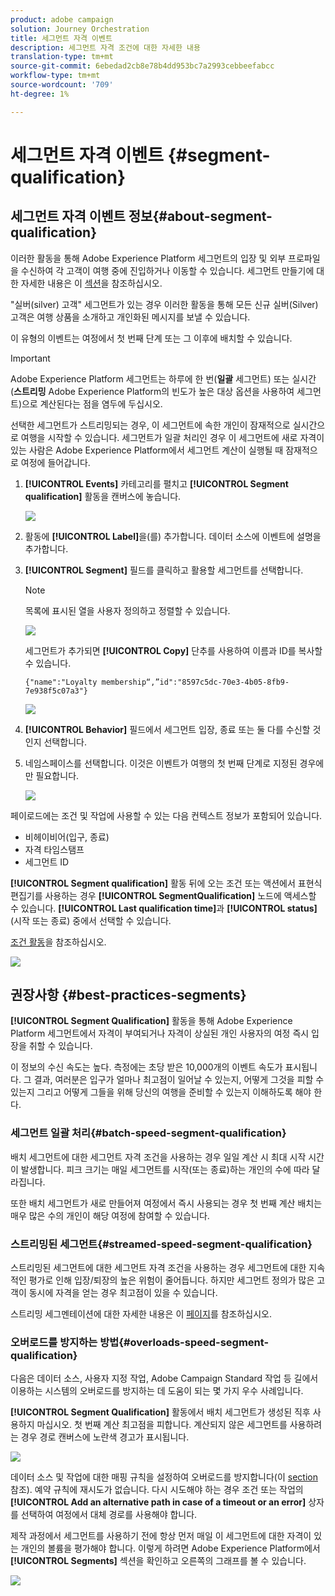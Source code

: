 ```yaml
---
product: adobe campaign
solution: Journey Orchestration
title: 세그먼트 자격 이벤트
description: 세그먼트 자격 조건에 대한 자세한 내용
translation-type: tm+mt
source-git-commit: 6ebedad2cb8e78b4dd953bc7a2993cebbeefabcc
workflow-type: tm+mt
source-wordcount: '709'
ht-degree: 1%

---
```



# 세그먼트 자격 이벤트 {#segment-qualification}

## 세그먼트 자격 이벤트 정보{#about-segment-qualification}

이러한 활동을 통해 Adobe Experience Platform 세그먼트의 입장 및 외부 프로파일을 수신하여 각 고객이 여행 중에 진입하거나 이동할 수 있습니다. 세그먼트 만들기에 대한 자세한 내용은 이 [섹션](../segment/about-segments.md)을 참조하십시오.

&quot;실버(silver) 고객&quot; 세그먼트가 있는 경우 이러한 활동을 통해 모든 신규 실버(Silver) 고객은 여행 상품을 소개하고 개인화된 메시지를 보낼 수 있습니다.

이 유형의 이벤트는 여정에서 첫 번째 단계 또는 그 이후에 배치할 수 있습니다.

>[!IMPORTANT]
>
>Adobe Experience Platform 세그먼트는 하루에 한 번(**일괄** 세그먼트) 또는 실시간(**스트리밍** Adobe Experience Platform의 빈도가 높은 대상 옵션을 사용하여 세그먼트)으로 계산된다는 점을 염두에 두십시오.
>
>선택한 세그먼트가 스트리밍되는 경우, 이 세그먼트에 속한 개인이 잠재적으로 실시간으로 여행을 시작할 수 있습니다. 세그먼트가 일괄 처리인 경우 이 세그먼트에 새로 자격이 있는 사람은 Adobe Experience Platform에서 세그먼트 계산이 실행될 때 잠재적으로 여정에 들어갑니다.


1. **[!UICONTROL Events]** 카테고리를 펼치고 **[!UICONTROL Segment qualification]** 활동을 캔버스에 놓습니다.

   ![](../assets/segment5.png)

1. 활동에 **[!UICONTROL Label]**&#x200B;을(를) 추가합니다. 데이터 소스에 이벤트에 설명을 추가합니다.

1. **[!UICONTROL Segment]** 필드를 클릭하고 활용할 세그먼트를 선택합니다.

   >[!NOTE]
   >
   >목록에 표시된 열을 사용자 정의하고 정렬할 수 있습니다.

   ![](../assets/segment6.png)

   세그먼트가 추가되면 **[!UICONTROL Copy]** 단추를 사용하여 이름과 ID를 복사할 수 있습니다.

   `{"name":"Loyalty membership“,”id":"8597c5dc-70e3-4b05-8fb9-7e938f5c07a3"}`

   ![](../assets/segment-copy.png)

1. **[!UICONTROL Behavior]** 필드에서 세그먼트 입장, 종료 또는 둘 다를 수신할 것인지 선택합니다.

1. 네임스페이스를 선택합니다. 이것은 이벤트가 여행의 첫 번째 단계로 지정된 경우에만 필요합니다.

   ![](../assets/segment7.png)

페이로드에는 조건 및 작업에 사용할 수 있는 다음 컨텍스트 정보가 포함되어 있습니다.

* 비헤이비어(입구, 종료)
* 자격 타임스탬프
* 세그먼트 ID

**[!UICONTROL Segment qualification]** 활동 뒤에 오는 조건 또는 액션에서 표현식 편집기를 사용하는 경우 **[!UICONTROL SegmentQualification]** 노드에 액세스할 수 있습니다. **[!UICONTROL Last qualification time]**&#x200B;과 **[!UICONTROL status]**(시작 또는 종료) 중에서 선택할 수 있습니다.

[조건 활동](../building-journeys/condition-activity.md#about_condition)을 참조하십시오.

![](../assets/segment8.png)

## 권장사항 {#best-practices-segments}

**[!UICONTROL Segment Qualification]** 활동을 통해 Adobe Experience Platform 세그먼트에서 자격이 부여되거나 자격이 상실된 개인 사용자의 여정 즉시 입장을 취할 수 있습니다.

이 정보의 수신 속도는 높다. 측정에는 초당 받은 10,000개의 이벤트 속도가 표시됩니다. 그 결과, 여러분은 입구가 얼마나 최고점이 일어날 수 있는지, 어떻게 그것을 피할 수 있는지 그리고 어떻게 그들을 위해 당신의 여행을 준비할 수 있는지 이해하도록 해야 한다.

### 세그먼트 일괄 처리{#batch-speed-segment-qualification}

배치 세그먼트에 대한 세그먼트 자격 조건을 사용하는 경우 일일 계산 시 최대 시작 시간이 발생합니다. 피크 크기는 매일 세그먼트를 시작(또는 종료)하는 개인의 수에 따라 달라집니다.

또한 배치 세그먼트가 새로 만들어져 여정에서 즉시 사용되는 경우 첫 번째 계산 배치는 매우 많은 수의 개인이 해당 여정에 참여할 수 있습니다.

### 스트리밍된 세그먼트{#streamed-speed-segment-qualification}

스트리밍된 세그먼트에 대한 세그먼트 자격 조건을 사용하는 경우 세그먼트에 대한 지속적인 평가로 인해 입장/퇴장의 높은 위험이 줄어듭니다. 하지만 세그먼트 정의가 많은 고객이 동시에 자격을 얻는 경우 최고점이 있을 수 있습니다.

스트리밍 세그멘테이션에 대한 자세한 내용은 이 [페이지](https://experienceleague.adobe.com/docs/experience-platform/segmentation/api/streaming-segmentation.html#api)를 참조하십시오.

### 오버로드를 방지하는 방법{#overloads-speed-segment-qualification}

다음은 데이터 소스, 사용자 지정 작업, Adobe Campaign Standard 작업 등 길에서 이용하는 시스템의 오버로드를 방지하는 데 도움이 되는 몇 가지 우수 사례입니다.

**[!UICONTROL Segment Qualification]** 활동에서 배치 세그먼트가 생성된 직후 사용하지 마십시오. 첫 번째 계산 최고점을 피합니다. 계산되지 않은 세그먼트를 사용하려는 경우 경로 캔버스에 노란색 경고가 표시됩니다.

![](../assets/segment-error.png)

데이터 소스 및 작업에 대한 매핑 규칙을 설정하여 오버로드를 방지합니다(이 [section](../api/capping.md) 참조). 예약 규칙에 재시도가 없습니다. 다시 시도해야 하는 경우 조건 또는 작업의 **[!UICONTROL Add an alternative path in case of a timeout or an error]** 상자를 선택하여 여정에서 대체 경로를 사용해야 합니다.

제작 과정에서 세그먼트를 사용하기 전에 항상 먼저 매일 이 세그먼트에 대한 자격이 있는 개인의 볼륨을 평가해야 합니다. 이렇게 하려면 Adobe Experience Platform에서 **[!UICONTROL Segments]** 섹션을 확인하고 오른쪽의 그래프를 볼 수 있습니다.

![](../assets/segment-overload.png)
